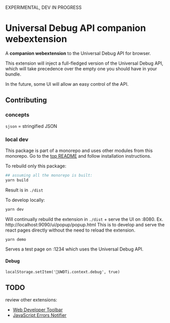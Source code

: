 
EXPERIMENTAL, DEV IN PROGRESS

# Universal Debug API companion webextension

A **companion webextension** to the Universal Debug API for browser.

This extension will inject a full-fledged version of the Universal Debug API,
which will take precedence over the empty one you should have in your bundle.

In the future, some UI will allow an easy control of the API.


## Contributing

### concepts
`sjson` = stringified JSON

### local dev
This package is part of a monorepo and uses other modules from this monorepo.
Go to the [top README](../../README.md) and follow installation instructions.

To rebuild only this package:
```bash
## assuming all the monorepo is built:
yarn build
```
Result is in `./dist`

To develop locally:
```bash
yarn dev
```
Will continually rebuild the extension in `./dist` + serve the UI on :8080. Ex. http://localhost:9090/ui/popup/popup.html
This is to develop and serve the react pages directly without the need to reload the extension.


```bash
yarn demo
```
Serves a test page on :1234 which uses the Universal Debug API.

#### Debug
`localStorage.setItem('🧩UWDTi.context.debug', true)`

## TODO

review other extensions:
- [Web Developer Toolbar](https://chrome.google.com/webstore/detail/web-developer-toolbar/deeboegbjcnfgidliakhpoapnpomphji)
- [JavaScript Errors Notifier](https://chrome.google.com/webstore/detail/javascript-errors-notifie/jafmfknfnkoekkdocjiaipcnmkklaajd)

